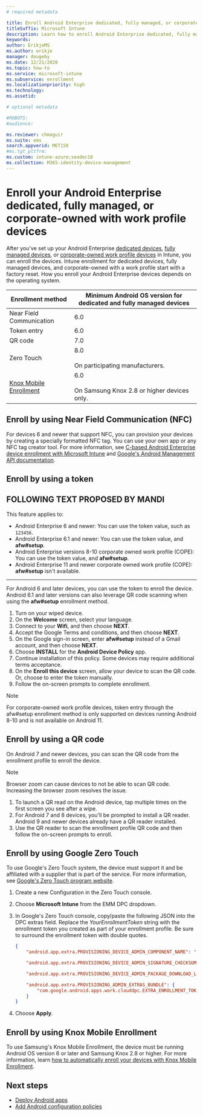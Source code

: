 ```yaml
---
# required metadata

title: Enroll Android Enterprise dedicated, fully managed, or corporate-owned work profile devices in Intune
titleSuffix: Microsoft Intune
description: Learn how to enroll Android Enterprise dedicated, fully managed, or corporate-owned work profile devices in Intune.
keywords:
author: ErikjeMS
ms.author: erikje
manager: dougeby
ms.date: 12/21/2020
ms.topic: how-to
ms.service: microsoft-intune
ms.subservice: enrollment
ms.localizationpriority: high
ms.technology:
ms.assetid:

# optional metadata

#ROBOTS:
#audience:

ms.reviewer: chmaguir
ms.suite: ems
search.appverid: MET150
#ms.tgt_pltfrm:
ms.custom: intune-azure;seodec18
ms.collection: M365-identity-device-management
---
```


# Enroll your Android Enterprise dedicated, fully managed, or corporate-owned with work profile devices

After you've set up your Android Enterprise [dedicated devices](android-kiosk-enroll.md), [fully managed devices](android-fully-managed-enroll.md), or [corporate-owned work profile devices](android-corporate-owned-work-profile-enroll.md) in Intune, you can enroll the devices. Intune enrollment for dedicated devices, fully managed devices, and corporate-owned with a work profile start with a factory reset. How you enroll your Android Enterprise devices depends on the operating system.

| Enrollment method | Minimum Android OS version for dedicated and fully managed devices |
| ----- | ----- |
| Near Field Communication | 6.0 |
| Token entry | 6.0 |
| QR code | 7.0 |
| Zero Touch  | 8.0<br><br> On participating manufacturers. |
| [Knox Mobile Enrollment](./android-samsung-knox-mobile-enroll.md)  | 6.0<br><br> On Samsung Knox 2.8 or higher devices only. |

## Enroll by using Near Field Communication (NFC)

For devices 6 and newer that support NFC, you can provision your devices by creating a specially formatted NFC tag. You can use your own app or any NFC tag creator tool. For more information, see [C-based Android Enterprise device enrollment with Microsoft Intune](/archive/blogs/cbernier/nfc-based-android-enterprise-device-enrollment-with-microsoft-intune) and [Google's Android Management API documentation](https://developers.google.com/android/management/provision-device#nfc_method).

## Enroll by using a token

FOLLOWING TEXT PROPOSED BY MANDI
-------
This feature applies to:

- Android Enterprise 6 and newer: You can use the token value, such as `123456`.
- Android Enterprise 6.1 and newer: You can use the token value, and **afw#setup**.
- Android Enterprise versions 8-10 corporate owned work profile (COPE): You can use the token value, and **afw#setup**.
- Android Enterprise 11 and newer corporate owned work profile (COPE): **afw#setup** isn't available.
-------

For Android 6 and later devices, you can use the token to enroll the device. Android 6.1 and later versions can also leverage QR code scanning when using the **afw#setup** enrollment method.

1. Turn on your wiped device.
2. On the **Welcome** screen, select your language.
3. Connect to your **Wifi**, and then choose **NEXT**.
4. Accept the Google Terms and conditions, and then choose **NEXT**.
5. On the Google sign-in screen, enter **afw#setup** instead of a Gmail account, and then choose **NEXT**.
6. Choose **INSTALL** for the **Android Device Policy** app.
7. Continue installation of this policy. Some devices may require additional terms acceptance.
8. On the **Enroll this device** screen, allow your device to scan the QR code. Or, choose to enter the token manually.
9. Follow the on-screen prompts to complete enrollment.

> [!NOTE]
> For corporate-owned work profile devices, token entry through the afw#setup enrollment method is only supported on devices running Android 8-10 and is not available on Android 11.

## Enroll by using a QR code

On Android 7 and newer devices, you can scan the QR code from the enrollment profile to enroll the device.

> [!Note]
> Browser zoom can cause devices to not be able to scan QR code. Increasing the browser zoom resolves the issue.

1. To launch a QR read on the Android device, tap multiple times on the first screen you see after a wipe.
2. For Android 7 and 8 devices, you'll be prompted to install a QR reader. Android 9 and newer devices already have a QR reader installed.
3. Use the QR reader to scan the enrollment profile QR code and then follow the on-screen prompts to enroll.

## Enroll by using Google Zero Touch

To use Google's Zero Touch system, the device must support it and be affiliated with a supplier that is part of the service.  For more information, see [Google's Zero Touch program website](https://www.android.com/enterprise/management/zero-touch/).

1. Create a new Configuration in the Zero Touch console.
2. Choose **Microsoft Intune** from the EMM DPC dropdown.
3. In Google's Zero Touch console, copy/paste the following JSON into the DPC extras field. Replace the *YourEnrollmentToken* string with the enrollment token you created as part of your enrollment profile. Be sure to surround the enrollment token with double quotes.

    ```json
    {
        "android.app.extra.PROVISIONING_DEVICE_ADMIN_COMPONENT_NAME": "com.google.android.apps.work.clouddpc/.receivers.CloudDeviceAdminReceiver",

        "android.app.extra.PROVISIONING_DEVICE_ADMIN_SIGNATURE_CHECKSUM": "I5YvS0O5hXY46mb01BlRjq4oJJGs2kuUcHvVkAPEXlg",

        "android.app.extra.PROVISIONING_DEVICE_ADMIN_PACKAGE_DOWNLOAD_LOCATION": "https://play.google.com/managed/downloadManagingApp?identifier=setup",

        "android.app.extra.PROVISIONING_ADMIN_EXTRAS_BUNDLE": {
            "com.google.android.apps.work.clouddpc.EXTRA_ENROLLMENT_TOKEN": "YourEnrollmentToken"
        }
    }
    ```

4. Choose **Apply**.

## Enroll by using Knox Mobile Enrollment
To use Samsung's Knox Mobile Enrollment, the device must be running Android OS version 6 or later and Samsung Knox 2.8 or higher. For more information, learn [how to automatically enroll your devices with Knox Mobile Enrollment](./android-samsung-knox-mobile-enroll.md).

## Next steps
- [Deploy Android apps](../apps/apps-deploy.md)
- [Add Android configuration policies](../configuration/device-profiles.md)
